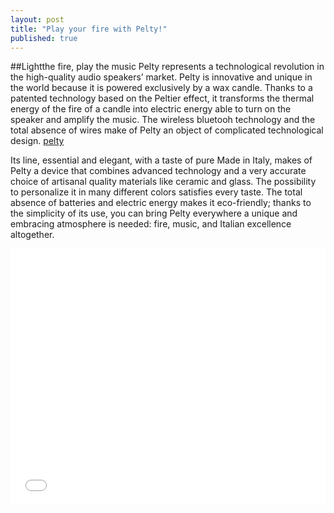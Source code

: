```yaml
---
layout: post
title: "Play your fire with Pelty!"
published: true
---
```


##Lightthe fire, play the music
Pelty represents a technological revolution in the high-quality audio speakers’ market. Pelty is innovative and unique in the world because it is powered exclusively by a wax candle. Thanks to a patented technology based on the Peltier effect, it transforms the thermal energy of the fire of a candle into electric energy able to turn on the speaker and amplify the music. The wireless bluetooh technology and the total absence of wires make of Pelty an object of complicated technological design.
[pelty](https://lh5.googleusercontent.com/-lW48_J_c_Uw/VD4e2KG5E1I/AAAAAAAAASM/4d6W661wiT8/w889-h593-no/pelty.jpg)

Its line, essential and elegant, with a taste of pure Made in Italy, makes of Pelty a device that combines advanced technology and a very accurate choice of artisanal quality materials like ceramic and glass.
The possibility to personalize it in many different colors satisfies every taste. The total absence of batteries and electric energy makes it eco-friendly; thanks to the simplicity of its use, you can bring Pelty everywhere a unique and embracing atmosphere is needed: fire, music, and Italian excellence altogether.

<iframe width="100%" height="410" src="//www.youtube.com/embed/M7TzhiIU0Xs" frameborder="0" allowfullscreen></iframe>